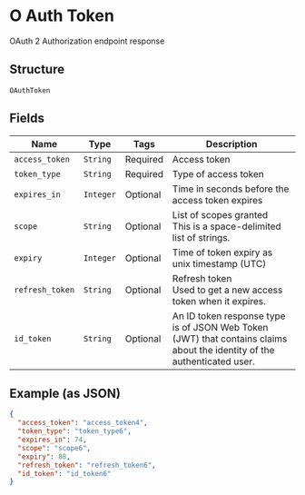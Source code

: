 
# O Auth Token

OAuth 2 Authorization endpoint response

## Structure

`OAuthToken`

## Fields

| Name | Type | Tags | Description |
|  --- | --- | --- | --- |
| `access_token` | `String` | Required | Access token |
| `token_type` | `String` | Required | Type of access token |
| `expires_in` | `Integer` | Optional | Time in seconds before the access token expires |
| `scope` | `String` | Optional | List of scopes granted<br>This is a space-delimited list of strings. |
| `expiry` | `Integer` | Optional | Time of token expiry as unix timestamp (UTC) |
| `refresh_token` | `String` | Optional | Refresh token<br>Used to get a new access token when it expires. |
| `id_token` | `String` | Optional | An ID token response type is of JSON Web Token (JWT) that contains claims about the identity of the authenticated user. |

## Example (as JSON)

```json
{
  "access_token": "access_token4",
  "token_type": "token_type6",
  "expires_in": 74,
  "scope": "scope6",
  "expiry": 88,
  "refresh_token": "refresh_token6",
  "id_token": "id_token6"
}
```

